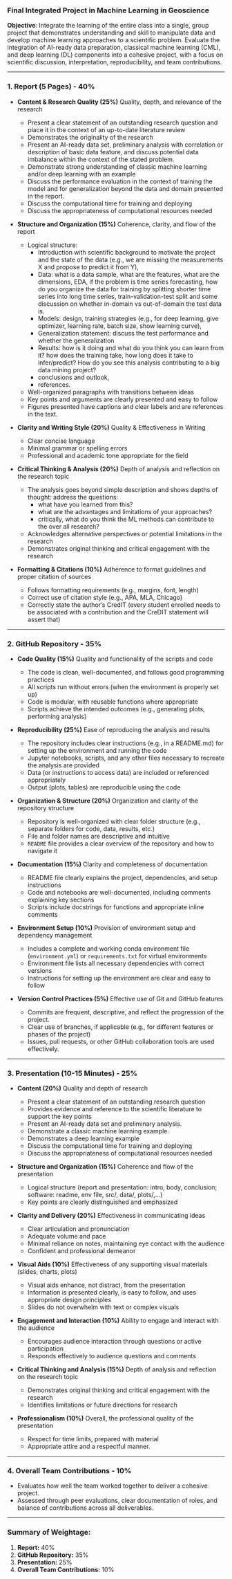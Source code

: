 ### Final Integrated Project in Machine Learning in Geoscience

**Objective**: Integrate the learning of the entire class into a single, group project that demonstrates understanding and skill to manipulate data and develop machine learning approaches to a scientific problem. Evaluate the integration of AI-ready data preparation, classical machine learning (CML), and deep learning (DL) components into a cohesive project, with a focus on scientific discussion, interpretation, reproducibility, and team contributions.

---

### **1. Report (5 Pages) - 40%**

- **Content & Research Quality (25%)**  Quality, depth, and relevance of the research
    - Present a clear statement of an outstanding research question and place it in the context of an up-to-date literature review
    - Demonstrates the originality of the research
    - Present an AI-ready data set, preliminary analysis with correlation or description of basic data feature, and discuss potential data imbalance within the context of the stated problem.
    - Demonstrate strong understanding of classic machine learning and/or deep learning with an example 
    - Discuss the performance evaluation in the context of training the model and for generalization beyond the data and domain presented in the report.
    - Discuss the computational time for training and deploying
    - Discuss the appropriateness of computational resources needed


- **Structure and Organization (15%)** Coherence, clarity, and flow of the report
    - Logical structure:
        - Introduction with scientific background to motivate the project and the state of the data (e.g., we are missing the measurements X and propose to predict it from Y),
        - Data: what is a data sample, what are the features, what are the dimensions, EDA, if the problem is time series forecasting, how do you organize the data for training by splitting shorter time series into long time series, train-validation-test split and some discussion on whether in-domain vs out-of-domain the test data is.
        - Models: design, training strategies (e.g., for deep learning, give optimizer, learning rate, batch size, show learning curve),
        - Generalization statement: discuss the test performance and whether the generalization
        - Results: how is it doing and what do you think you can learn from it? how does the training take, how long does it take to infer/predict? How do you see this analysis contributing to a big data mining project?
        - conclusions and outlook, 
        - references.
    - Well-organized paragraphs with transitions between ideas
    - Key points and arguments are clearly presented and easy to follow
    - Figures presented have captions and clear labels and are references in the text.
- **Clarity and Writing Style (20%)** Quality & Effectiveness in Writing
    - Clear concise language
    - Minimal grammar or spelling errors
    - Professional and academic tone appropriate for the field

- **Critical Thinking & Analysis (20%)** Depth of analysis and reflection on the research topic
    - The analysis goes beyond simple description and shows depths of thought: address the questions:
        - what have you learned from this?
        - what are the advantages and limitations of your approaches?
        - critically, what do you think the ML methods can contribute to the over all research? 
    - Acknowledges alternative perspectives or potential limitations in the research
    - Demonstrates original thinking and critical engagement with the research

- **Formatting & Citations (10%)** Adherence to format guidelines and proper citation of sources
    - Follows formatting requirements (e.g., margins, font, length)
    - Correct use of citation style (e.g., APA, MLA, Chicago)
    - Correctly state the author’s CredIT (every student enrolled needs to be associated with a contribution and the CreDIT statement will assert that)


---

### **2. GitHub Repository - 35%**

- **Code Quality (15%)** Quality and functionality of the scripts and code
    - The code is clean, well-documented, and follows good programming practices
    - All scripts run without errors (when the environment is properly set up)
    - Code is modular, with reusable functions where appropriate
    - Scripts achieve the intended outcomes (e.g., generating plots, performing analysis)


- **Reproducibility (25%)** Ease of reproducing the analysis and results
    - The repository includes clear instructions (e.g., in a README.md) for setting up the environment and running the code
    - Jupyter notebooks, scripts, and any other files necessary to recreate the analysis are provided
    - Data (or instructions to access data) are included or referenced appropriately
    - Output (plots, tables) are reproducible using the code


- **Organization & Structure (20%)** Organization and clarity of the repository structure
    - Repository is well-organized with clear folder structure (e.g., separate folders for code, data, results, etc.)
    - File and folder names are descriptive and intuitive
    - ``README`` file provides a clear overview of the repository and how to navigate it


- **Documentation (15%)** Clarity and completeness of documentation
    - README file clearly explains the project, dependencies, and setup instructions
    - Code and notebooks are well-documented, including comments explaining key sections
    - Scripts include docstrings for functions and appropriate inline comments


- **Environment Setup (10%)** Provision of environment setup and dependency management
    - Includes a complete and working conda environment file (``environment.yml``) or ``requirements.txt`` for virtual environments
    - Environment file lists all necessary dependencies with correct versions
    - Instructions for setting up the environment are clear and easy to follow


- **Version Control Practices (5%)** Effective use of Git and GitHub features
    - Commits are frequent, descriptive, and reflect the progression of the project.
    - Clear use of branches, if applicable (e.g., for different features or phases of the project)
    - Issues, pull requests, or other GitHub collaboration tools are used effectively.



---

### **3. Presentation (10-15 Minutes) - 25%**

- **Content (20%)** Quality and depth of research
    - Present a clear statement of an outstanding research question 
    - Provides evidence and reference to the scientific literature to support the key points
    - Present an AI-ready data set and preliminary analysis.
    - Demonstrate a classic machine learning example. 
    - Demonstrates a deep learning example
    - Discuss the computational time for training and deploying
    - Discuss the appropriateness of computational resources needed

- **Structure and Organization (15%)** Coherence and flow of the presentation
    - Logical structure (report and presentation: intro, body, conclusion; software: readme, env file, src/, data/, plots/,...)
    - Key points are clearly distinguished and emphasized


- **Clarity and Delivery (20%)** Effectiveness in communicating ideas
    - Clear articulation and pronunciation
    - Adequate volume and pace
    - Minimal reliance on notes, maintaining eye contact with the audience
    - Confident and professional demeanor

- **Visual Aids (10%)** Effectiveness of any supporting visual materials (slides, charts, plots)
    - Visual aids enhance, not distract, from the presentation
    - Information is presented clearly, is easy to follow, and uses appropriate design principles
    - Slides do not overwhelm with text or complex visuals

- **Engagement and Interaction (10%)** Ability to engage and interact with the audience
    - Encourages audience interaction through questions or active participation
    - Responds effectively to audience questions and comments

- **Critical Thinking and Analysis (15%)** Depth of analysis and reflection on the research topic
    - Demonstrates original thinking and critical engagement with the research
    - Identifies limitations or future directions for research

- **Professionalism (10%)** Overall, the professional quality of the presentation
    - Respect for time limits, prepared with material
    - Appropriate attire and a respectful manner.

---

### **4. Overall Team Contributions - 10%**
- Evaluates how well the team worked together to deliver a cohesive project.
- Assessed through peer evaluations, clear documentation of roles, and balance of contributions across all deliverables.

---

### **Summary of Weightage:**
1. **Report:** 40%
2. **GitHub Repository:** 35%
3. **Presentation:** 25%
4. **Overall Team Contributions:** 10%
